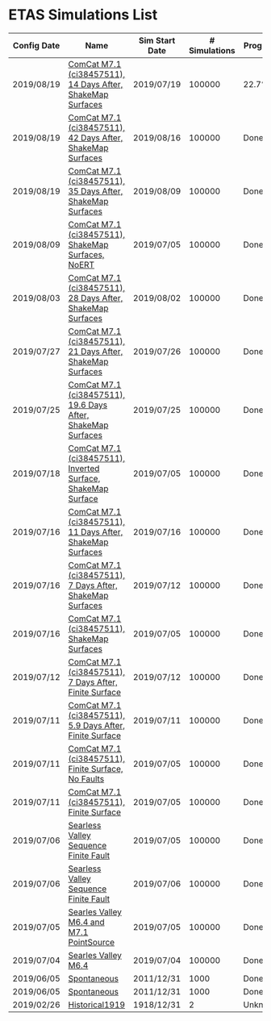 # ETAS Simulations List

| Config Date | Name | Sim Start Date | # Simulations | Progress | Plot Date |
|-----|-----|-----|-----|-----|-----|
| 2019/08/19 | [ComCat M7.1 (ci38457511), 14 Days After, ShakeMap Surfaces](2019_08_19-ComCatM7p1_ci38457511_14DaysAfter_ShakeMapSurfaces-noSpont-full_td-scale1.14/README.md) | 2019/07/19 | 100000 | 22.7% | 2019/08/20 |
| 2019/08/19 | [ComCat M7.1 (ci38457511), 42 Days After, ShakeMap Surfaces](2019_08_19-ComCatM7p1_ci38457511_42DaysAfter_ShakeMapSurfaces-noSpont-full_td-scale1.14/README.md) | 2019/08/16 | 100000 | Done | 2019/08/20 |
| 2019/08/19 | [ComCat M7.1 (ci38457511), 35 Days After, ShakeMap Surfaces](2019_08_19-ComCatM7p1_ci38457511_35DaysAfter_ShakeMapSurfaces-noSpont-full_td-scale1.14/README.md) | 2019/08/09 | 100000 | Done | 2019/08/20 |
| 2019/08/09 | [ComCat M7.1 (ci38457511), ShakeMap Surfaces, NoERT](2019_08_09-ComCatM7p1_ci38457511_ShakeMapSurfaces_NoERT-noSpont-no_ert/README.md) | 2019/07/05 | 100000 | Done | 2019/08/20 |
| 2019/08/03 | [ComCat M7.1 (ci38457511), 28 Days After, ShakeMap Surfaces](2019_08_03-ComCatM7p1_ci38457511_28DaysAfter_ShakeMapSurfaces-noSpont-full_td-scale1.14/README.md) | 2019/08/02 | 100000 | Done | 2019/08/20 |
| 2019/07/27 | [ComCat M7.1 (ci38457511), 21 Days After, ShakeMap Surfaces](2019_07_27-ComCatM7p1_ci38457511_21DaysAfter_ShakeMapSurfaces-noSpont-full_td-scale1.14/README.md) | 2019/07/26 | 100000 | Done | 2019/08/20 |
| 2019/07/25 | [ComCat M7.1 (ci38457511), 19.6 Days After, ShakeMap Surfaces](2019_07_25-ComCatM7p1_ci38457511_19p6DaysAfter_ShakeMapSurfaces-noSpont-full_td-scale1.14/README.md) | 2019/07/25 | 100000 | Done | 2019/08/20 |
| 2019/07/18 | [ComCat M7.1 (ci38457511), Inverted Surface, ShakeMap Surface](2019_07_18-ComCatM7p1_ci38457511_InvertedSurface_ShakeMapSurface-noSpont-full_td-scale1.14/README.md) | 2019/07/05 | 100000 | Done | 2019/08/20 |
| 2019/07/16 | [ComCat M7.1 (ci38457511), 11 Days After, ShakeMap Surfaces](2019_07_16-ComCatM7p1_ci38457511_11DaysAfter_ShakeMapSurfaces-noSpont-full_td-scale1.14/README.md) | 2019/07/16 | 100000 | Done | 2019/08/20 |
| 2019/07/16 | [ComCat M7.1 (ci38457511), 7 Days After, ShakeMap Surfaces](2019_07_16-ComCatM7p1_ci38457511_7DaysAfter_ShakeMapSurfaces-noSpont-full_td-scale1.14/README.md) | 2019/07/12 | 100000 | Done | 2019/08/20 |
| 2019/07/16 | [ComCat M7.1 (ci38457511), ShakeMap Surfaces](2019_07_16-ComCatM7p1_ci38457511_ShakeMapSurfaces-noSpont-full_td-scale1.14/README.md) | 2019/07/05 | 100000 | Done | 2019/08/20 |
| 2019/07/12 | [ComCat M7.1 (ci38457511), 7 Days After, Finite Surface](2019_07_12-ComCatM7p1_ci38457511_7DaysAfter_FiniteSurface-noSpont-full_td-scale1.14/README.md) | 2019/07/12 | 100000 | Done | 2019/08/20 |
| 2019/07/11 | [ComCat M7.1 (ci38457511), 5.9 Days After, Finite Surface](2019_07_11-ComCatM7p1_ci38457511_5p9DaysAfter_FiniteSurface-noSpont-full_td-scale1.14/README.md) | 2019/07/11 | 100000 | Done | 2019/08/20 |
| 2019/07/11 | [ComCat M7.1 (ci38457511), Finite Surface, No Faults](2019_07_11-ComCatM7p1_ci38457511_FiniteSurface_NoFaults-noSpont-poisson-griddedOnly/README.md) | 2019/07/05 | 100000 | Done | 2019/08/20 |
| 2019/07/11 | [ComCat M7.1 (ci38457511), Finite Surface](2019_07_11-ComCatM7p1_ci38457511_FiniteSurface-noSpont-full_td-scale1.14/README.md) | 2019/07/05 | 100000 | Done | 2019/08/20 |
| 2019/07/06 | [Searless Valley Sequence Finite Fault](2019_07_06-SearlessValleySequenceFiniteFault-noSpont-full_td-10yr-following-M7.1/README.md) | 2019/07/05 | 100000 | Done | 2019/08/20 |
| 2019/07/06 | [Searless Valley Sequence Finite Fault](2019_07_06-SearlessValleySequenceFiniteFault-noSpont-full_td-10yr-start-noon/README.md) | 2019/07/06 | 100000 | Done | 2019/08/20 |
| 2019/07/05 | [Searles Valley M6.4 and M7.1 PointSource](2019_07_05-M7.1_SearlesValley_Sequence_UpdatedMw_and_depth/README.md) | 2019/07/05 | 100000 | Done | 2019/08/20 |
| 2019/07/04 | [Searles Valley M6.4](2019_07_04-SearlesValleyM64-includeSpont-full_td-10yr/README.md) | 2019/07/04 | 100000 | Done | 2019/08/20 |
| 2019/06/05 | [Spontaneous](2019_06_05-Spontaneous-includeSpont-historicalCatalog-full_td-1000yr/README.md) | 2011/12/31 | 1000 | Done | 2019/08/20 |
| 2019/06/05 | [Spontaneous](2019_06_05-Spontaneous-includeSpont-historicalCatalog-no_ert-1000yr/README.md) | 2011/12/31 | 1000 | Done | 2019/08/20 |
| 2019/02/26 | [Historical1919](2019_02_26-Historical1919-includeSpont-historicalCatalog-100yr-8threads/README.md) | 1918/12/31 | 2 | Unknown | Unknown |

